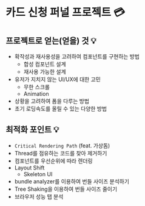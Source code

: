 # 카드 신청 퍼널 프로젝트 💳

## 프로젝트로 얻는(얻을) 것 💡

- 확작성과 재사용성을 고려하여 컴포넌트를 구현하는 방법
  - 합성 컴포넌트 설계
  - 재사용 가능한 설계
- 유저가 지치지 않는 UI/UX에 대한 고민
  - 무한 스크롤
  - Animation
- 상황을 고려하여 폼을 다루는 방법
- 초기 로딩속도를 올릴 수 있는 다양한 방법

## 최적화 포인트 💡

- `Critical Rendering Path` (feat. 가상돔)
- Thread를 점유하는 코드를 찾아 제거하기
- 컴포넌트를 우선순위에 따라 렌더링
- Layout Shift
  - Skeleton UI
- bundle analyzer를 이용하여 번들 사이즈 분석하기
- Tree Shaking을 이용하여 번들 사이즈 줄이기
- 브라우저 성능 탭 분석
